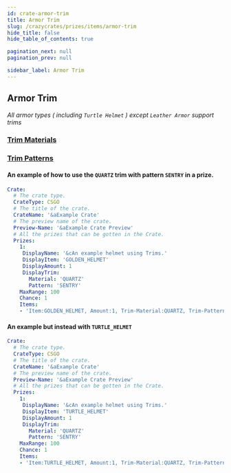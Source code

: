 ```yaml
---
id: crate-armor-trim
title: Armor Trim
slug: /crazycrates/prizes/items/armor-trim
hide_title: false
hide_table_of_contents: true

pagination_next: null
pagination_prev: null

sidebar_label: Armor Trim
---
```


## Armor Trim
*All armor types ( including `Turtle Helmet` ) except `Leather Armor` support trims*

### [Trim Materials](https://jd.papermc.io/paper/1.20/org/bukkit/inventory/meta/trim/TrimMaterial.html)

### [Trim Patterns](https://jd.papermc.io/paper/1.20/org/bukkit/inventory/meta/trim/TrimPattern.html)

#### An example of how to use the `QUARTZ` trim with pattern `SENTRY` in a prize.
```yml
Crate:
  # The crate type.
  CrateType: CSGO
  # The title of the crate.
  CrateName: '&aExample Crate'
  # The preview name of the crate.
  Preview-Name: '&aExample Crate Preview'
  # All the prizes that can be gotten in the Crate.
  Prizes:
    1:
     DisplayName: '&cAn example helmet using Trims.'
     DisplayItem: 'GOLDEN_HELMET'
     DisplayAmount: 1
     DisplayTrim:
       Material: 'QUARTZ'
       Pattern: 'SENTRY'
    MaxRange: 100
    Chance: 1
    Items:
    - 'Item:GOLDEN_HELMET, Amount:1, Trim-Material:QUARTZ, Trim-Pattern: SENTRY, Name: &cAn example helmet using Trims.'
```

#### An example but instead with `TURTLE_HELMET`
```yml
Crate:
  # The crate type.
  CrateType: CSGO
  # The title of the crate.
  CrateName: '&aExample Crate'
  # The preview name of the crate.
  Preview-Name: '&aExample Crate Preview'
  # All the prizes that can be gotten in the Crate.
  Prizes:
    1:
     DisplayName: '&cAn example helmet using Trims.'
     DisplayItem: 'TURTLE_HELMET'
     DisplayAmount: 1
     DisplayTrim:
       Material: 'QUARTZ'
       Pattern: 'SENTRY'
    MaxRange: 100
    Chance: 1
    Items:
    - 'Item:TURTLE_HELMET, Amount:1, Trim-Material:QUARTZ, Trim-Pattern: SENTRY, Name: &cAn example helmet using Trims.'
```